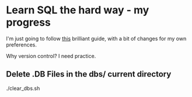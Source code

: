 # Learn SQL the hard way - my progress

I'm just going to follow [this](http://sql.learncodethehardway.org/book/) brilliant guide, with a bit of changes for my own preferences.

Why version control? I need practice. 

## Delete .DB Files in the dbs/ current directory

./clear_dbs.sh